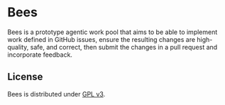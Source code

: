 # Bees

Bees is a prototype agentic work pool that aims to be able to implement work
defined in GitHub issues, ensure the resulting changes are high-quality, safe,
and correct, then submit the changes in a pull request and incorporate
feedback.

## License

Bees is distributed under [GPL v3](./LICENSE.md).
